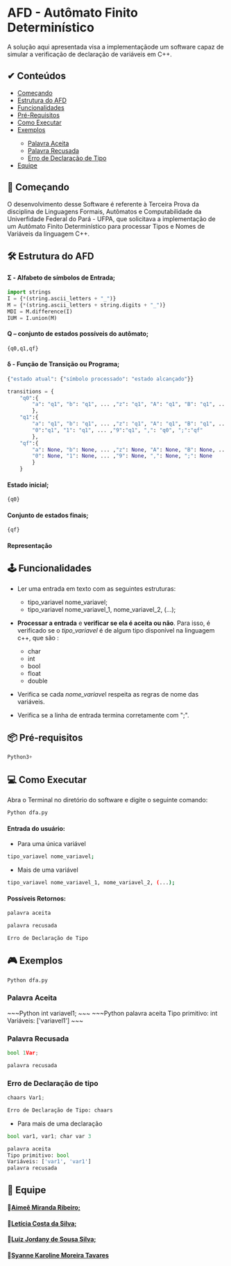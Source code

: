 
# AFD - Autômato Finito Determinístico 

A solução aqui apresentada visa a implementaçãode um software capaz de simular a verificação de declaração de variáveis em C++.

<h2>&#x2714 Conteúdos</h2>
<ul type="pointer">
  <li><a href="#Começando">Começando</a></li>
  <li><a href="#Estrutura do AFD">Estrutura do AFD</a></li>
   <li><a href="#Funcionalidades">Funcionalidades</a></li>
  <li><a href="#Pré-Requisitos">Pré-Requisitos</a></li>
  <li><a href="#Como Executar">Como Executar</a></li>
  <li><a href="#Exemplos">Exemplos</a></li>
  <ul>
    <li><a href="#Palavra Aceita">Palavra Aceita</a></li>
    <li><a href="#Palavra Recusada">Palavra Recusada</a></li>
    <li><a href="#Erro de Declaração de Tipo">Erro de Declaração de Tipo</a></li>
  </ul>
  <li><a href="#Equipe">Equipe</a></li>
 
  
</ul>
<h2><a name="Começando">🚀 Começando</a></h2>


O desenvolvimento desse Software é referente à Terceira Prova da disciplina de Linguagens Formais, Autômatos e Computabilidade da Univerfidade Federal do Pará - UFPA, que solicitava a implementação de um Autômato Finito Determinístico para processar Tipos e Nomes de Variáveis da linguagem C++.

<h2><a name="Estrutura do AFD">🛠️ Estrutura do AFD</a></h2>

#### Σ - Alfabeto de símbolos de Entrada;
~~~Python
import strings
I = {*(string.ascii_letters + "_")}
M = {*(string.ascii_letters + string.digits + "_")}
MDI = M.difference(I)
IUM = I.union(M)
~~~
#### Q – conjunto de estados possíveis do autômato;
~~~Python
{q0,q1,qf}
~~~
#### δ - Função de Transição ou Programa;
~~~Python
{"estado atual": {"símbolo processado": "estado alcançado"}}

transitions = {
    "q0":{
        "a": "q1", "b": "q1", ... ,"z": "q1", "A": "q1", "B": "q1", ... ,"Z": "q1", "_": "q1"
        },
    "q1":{
        "a": "q1", "b": "q1", ... ,"z": "q1", "A": "q1", "B": "q1", ... ,"Z": "q1", "_": "q1", 
        "0":"q1", "1": "q1", ... ,"9":"q1", ",": "q0", ";":"qf"
        },
    "qf":{
        "a": None, "b": None, ... ,"z": None, "A": None, "B": None, ... ,"Z": None, "_": None,
        "0": None, "1": None, ... ,"9": None, ",": None, ";": None
        }
    }
~~~
#### Estado inicial;
~~~Python
{q0}
~~~
#### Conjunto de estados finais;
~~~Python
{qf}
~~~

#### Representação 

<h2><a name="Funcionalidades">🕹️ Funcionalidades</a></h2>

* Ler uma entrada em texto com as seguintes estruturas:
    
    - tipo_variavel nome_variavel;
    - tipo_variavel nome_variavel_1, nome_variavel_2, (...);

* **Processar a entrada** e **verificar se ela é aceita ou não**. Para isso, é verificado se o *tipo_variavel* é de algum tipo disponível na linguagem c++, que são : 
    - char
    - int
    - bool
    - float
    - double 
    
* Verifica se cada *nome_variave*l respeita as regras de nome das variáveis. 
    
* Verifica se a linha de entrada termina corretamente com ";".

<h2><a name="Pré-requisito">📦 Pré-requisitos</a></h2> 

~~~Python
Python3+ 
~~~

<h2><a name="Como Executar">💻 Como Executar</a></h2> 

Abra o Terminal no diretório do software e digite o seguinte comando: 
~~~Python
Python dfa.py
~~~
#### Entrada do usuário:
* Para uma única variável
~~~bash
tipo_variavel nome_variavel;
~~~
* Mais de uma variável
~~~bash
tipo_variavel nome_variavel_1, nome_variavel_2, (...);
~~~
#### Possíveis Retornos: 
~~~bash
palavra aceita
~~~
~~~bash
palavra recusada
~~~
~~~bash
Erro de Declaração de Tipo
~~~

<h2><a name="Exemplos">🎮 Exemplos</a></h2> 

~~~Python
Python dfa.py
~~~
<h3><a name="Palavra Aceita">Palavra Aceita</a></h3> 
~~~Python
int variavel1;
~~~
~~~Python
palavra aceita
Tipo primitivo: int
Variáveis: ['variavel1']
~~~

<h3><a name="Palavra Recusada">Palavra Recusada</a></h3> 

~~~Python
bool 1Var;
~~~

~~~Python
palavra recusada
~~~
<h3><a name="Erro de Declaração de tipo">Erro de Declaração de tipo</a></h3> 

~~~Python
chaars Var1;
~~~
~~~Python
Erro de Declaração de Tipo: chaars
~~~

* Para mais de uma declaração

~~~Python
bool var1, var1; char var 3
~~~
~~~Python
palavra aceita
Tipo primitivo: bool
Variáveis: ['var1', 'var1']
palavra recusada
~~~
<h2><a name="Equipe">👥 Equipe</a></h2> 

#### 👤[Aimeê Miranda Ribeiro;](https://github.com/Eemiaa)
 
#### 👤[Letícia Costa da Silva;](https://github.com/leticiacostt)
#### 👤[Luiz Jordany de Sousa Silva;](https://github.com/oJordany)
#### 👤[Syanne Karoline Moreira Tavares](https://github.com/syannekaroline)